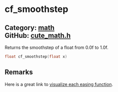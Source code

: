 [//]: # (This file is automatically generated by Cute Framework's docs parser.)
[//]: # (Do not edit this file by hand!)
[//]: # (See: https://github.com/RandyGaul/cute_framework/blob/master/samples/docs_parser.cpp)
[](../header.md ':include')

# cf_smoothstep

Category: [math](/api_reference?id=math)  
GitHub: [cute_math.h](https://github.com/RandyGaul/cute_framework/blob/master/include/cute_math.h)  
---

Returns the smoothstep of a float from 0.0f to 1.0f.

```cpp
float cf_smoothstep(float x)
```

## Remarks

Here is a great link to [visualize each easing function](https://easings.net/).

